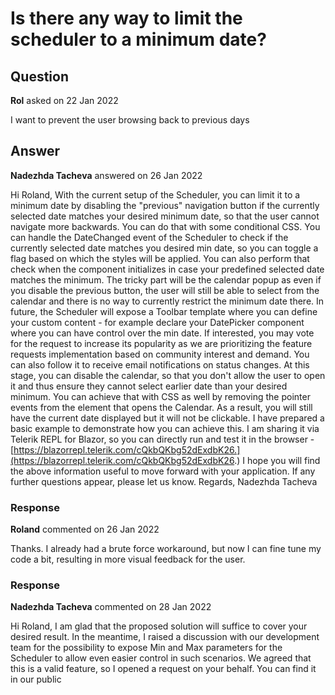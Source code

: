 # Is there any way to limit the scheduler to a minimum date?

## Question

**Rol** asked on 22 Jan 2022

I want to prevent the user browsing back to previous days

## Answer

**Nadezhda Tacheva** answered on 26 Jan 2022

Hi Roland, With the current setup of the Scheduler, you can limit it to a minimum date by disabling the "previous" navigation button if the currently selected date matches your desired minimum date, so that the user cannot navigate more backwards. You can do that with some conditional CSS. You can handle the DateChanged event of the Scheduler to check if the currently selected date matches you desired min date, so you can toggle a flag based on which the styles will be applied. You can also perform that check when the component initializes in case your predefined selected date matches the minimum. The tricky part will be the calendar popup as even if you disable the previous button, the user will still be able to select from the calendar and there is no way to currently restrict the minimum date there. In future, the Scheduler will expose a Toolbar template where you can define your custom content - for example declare your DatePicker component where you can have control over the min date. If interested, you may vote for the request to increase its popularity as we are prioritizing the feature requests implementation based on community interest and demand. You can also follow it to receive email notifications on status changes. At this stage, you can disable the calendar, so that you don't allow the user to open it and thus ensure they cannot select earlier date than your desired minimum. You can achieve that with CSS as well by removing the pointer events from the element that opens the Calendar. As a result, you will still have the current date displayed but it will not be clickable. I have prepared a basic example to demonstrate how you can achieve this. I am sharing it via Telerik REPL for Blazor, so you can directly run and test it in the browser - [https://blazorrepl.telerik.com/cQkbQKbg52dExdbK26.](https://blazorrepl.telerik.com/cQkbQKbg52dExdbK26.) I hope you will find the above information useful to move forward with your application. If any further questions appear, please let us know. Regards, Nadezhda Tacheva

### Response

**Roland** commented on 26 Jan 2022

Thanks. I already had a brute force workaround, but now I can fine tune my code a bit, resulting in more visual feedback for the user.

### Response

**Nadezhda Tacheva** commented on 28 Jan 2022

Hi Roland, I am glad that the proposed solution will suffice to cover your desired result. In the meantime, I raised a discussion with our development team for the possibility to expose Min and Max parameters for the Scheduler to allow even easier control in such scenarios. We agreed that this is a valid feature, so I opened a request on your behalf. You can find it in our public
